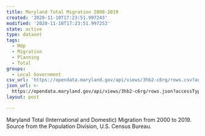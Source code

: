 ```yaml
---
title: Maryland Total Migration 2000-2019
created: '2020-11-10T17:23:51.997243'
modified: '2020-11-10T17:23:51.997253'
state: active
type: dataset
tags:
  - Mdp
  - Migration
  - Planning
  - Total
groups:
  - Local Government
csv_url: 'https://opendata.maryland.gov/api/views/3hb2-c6rg/rows.csv?accessType=DOWNLOAD'
json_url: >-
  https://opendata.maryland.gov/api/views/3hb2-c6rg/rows.json?accessType=DOWNLOAD
layout: post

---
```

Maryland Total (International and Domestic) Migration from 2000 to 2019. Source from the Population Division, U.S. Census Bureau.
